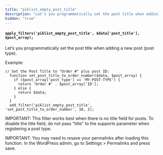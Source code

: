 ```yaml
---
title: "piklist_empty_post_title"
description: "Let’s you programmatically set the post title when adding a new post (post type)."
hidden: "true"
---
```


#### `apply_filters('piklist_empty_post_title', $data['post_title'], $post_array);`

Let’s you programmatically set the post title when adding a new post (post type).

Example:

```
// Set the Post Title to "Order #" plus post ID:
  function set_post_title_to_order_number($data, $post_array) {
    if ($post_array['post_type'] == 'MY-POST-TYPE') {
      return 'Order #' . $post_array['ID'];
    } else {
      return $data;
    }
  }
  add_filter('piklist_empty_post_title', 'set_post_title_to_order_number', 10, 2);
```

IMPORTANT: This filter works best when there is no title field for posts. To disable the title field, do not pass "title" to the supports parameter when registering a post type.

IMPORTANT: You may need to resave your permalinks after loading this function. In the WordPress admin, go to Settings > Permalinks and press save.
